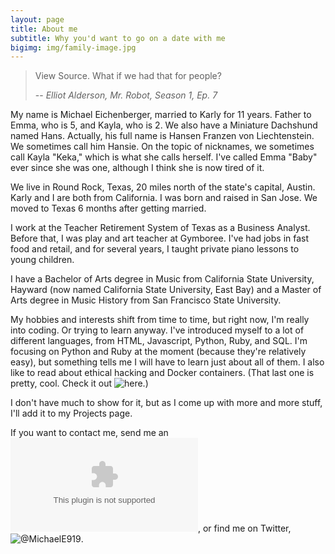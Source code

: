 ```yaml
---
layout: page
title: About me
subtitle: Why you'd want to go on a date with me
bigimg: img/family-image.jpg
---
```


> View Source. What if we had that for people?
>
> -- <cite> Elliot Alderson, Mr. Robot, Season 1, Ep. 7


My name is Michael Eichenberger, married to Karly for 11 years. Father to Emma, who is 5, and Kayla, who is 2. We also have a Miniature Dachshund named Hans. Actually, his full name is Hansen Franzen von Liechtenstein. We sometimes call him Hansie. On the topic of nicknames, we sometimes call Kayla "Keka," which is what she calls herself. I've called Emma "Baby" ever since she was one, although I think she is now tired of it.

We live in Round Rock, Texas, 20 miles north of the state's capital, Austin. Karly and I are both from California. I was born and raised in San Jose. We moved to Texas 6 months after getting married.

I work at the Teacher Retirement System of Texas as a Business Analyst. Before that, I was play and art teacher at Gymboree. I've had jobs in fast food and retail, and for several years, I taught private piano lessons to young children.

I have a Bachelor of Arts degree in Music from California State University, Hayward (now named California State University, East Bay) and a Master of Arts degree in Music History from San Francisco State University.

My hobbies and interests shift from time to time, but right now, I'm really into coding. Or trying to learn anyway. I've introduced myself to a lot of different languages, from HTML, Javascript, Python, Ruby, and SQL. I'm focusing on Python and Ruby at the moment (because they're relatively easy), but something tells me I will have to learn just about all of them. I also like to read about ethical hacking and Docker containers. (That last one is pretty, cool. Check it out ![here](https://www.docker.com/).)

I don't have much to show for it, but as I come up with more and more stuff, I'll add it to my Projects page.

If you want to contact me, send me an ![email](mikeetpt@gmail.com), or find me on Twitter, ![@MichaelE919](https://twitter.com/MichaelE919).
